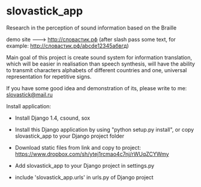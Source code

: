 slovastick_app
==============
Research in the perception of sound information based on the Braille


demo site ---> http://словастик.рф
(after slash pass some text, for example: http://словастик.рф/abcde12345абвгд) 


Main goal of this project is create sound system for information translation, 
which will be easier in realisation than speech synthesis,
will have the ability to transmit characters alphabets of different countries
and one, universal representation for repetitive signs.

If you have some good idea and demonstration of its,
please write to me: slovastick@mail.ru


Install application:

*	Install Django 1.4, csound, sox

*	Install this Django application by using "python setup.py install", 
	or copy slovastick_app to your Django project folder

* 	Download static files from link and copy to project:
	https://www.dropbox.com/sh/ytej1rcmao4c7nj/rWUqZCYWmy

*	Add slovastick_app to your Django project in settings.py

*	include 'slovastick_app.urls' in urls.py of Django project